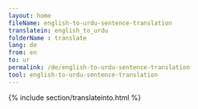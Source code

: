 ```yaml
---
layout: home
fileName: english-to-urdu-sentence-translation
translatein: english_to_urdu
folderName : translate
lang: de
from: en
to: ur
permalink: /de/english-to-urdu-sentence-translation
tool: english-to-urdu-sentence-translation
---
```

{% include section/translateinto.html %}